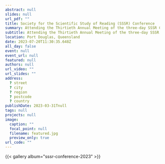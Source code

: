 ```yaml
---
abstract: null
slides: null
url_pdf: ""
title: Society for the Scientific Study of Reading (SSSR) Conference
summary: Attending the Thirtieth Annual Meeting of the three-day SSSR Conference. Participants included Beyersmann lab members, who also <a href="https://www.beyersmannlab.cogscience.org/lab-work/society-for-the-scientific-study-of-reading-conference/" target="_blank">presented at the conference</a>.
subtitle: Attending the Thirtieth Annual Meeting of the three-day SSSR Conference. Participants included Beyersmann lab members, who also <a href="https://www.beyersmannlab.cogscience.org/lab-work/society-for-the-scientific-study-of-reading-conference/" target="_blank">presented at the conference</a>.
location: Port Douglas, Queensland
date: 2023-07-20T11:30:35.648Z
all_day: false
event: null
event_url: null
featured: null
authors: null
url_video: ""
url_slides: ""
address:
  ? street
  ? city
  ? region
  ? postcode
  ? country
publishDate: 2023-03-31Tnull
tags: null
projects: null
image:
  caption: ""
  focal_point: null
  filename: featured.jpg
  preview_only: true
url_code: ""
---
```


{{< gallery album="sssr-conference-2023" >}}

